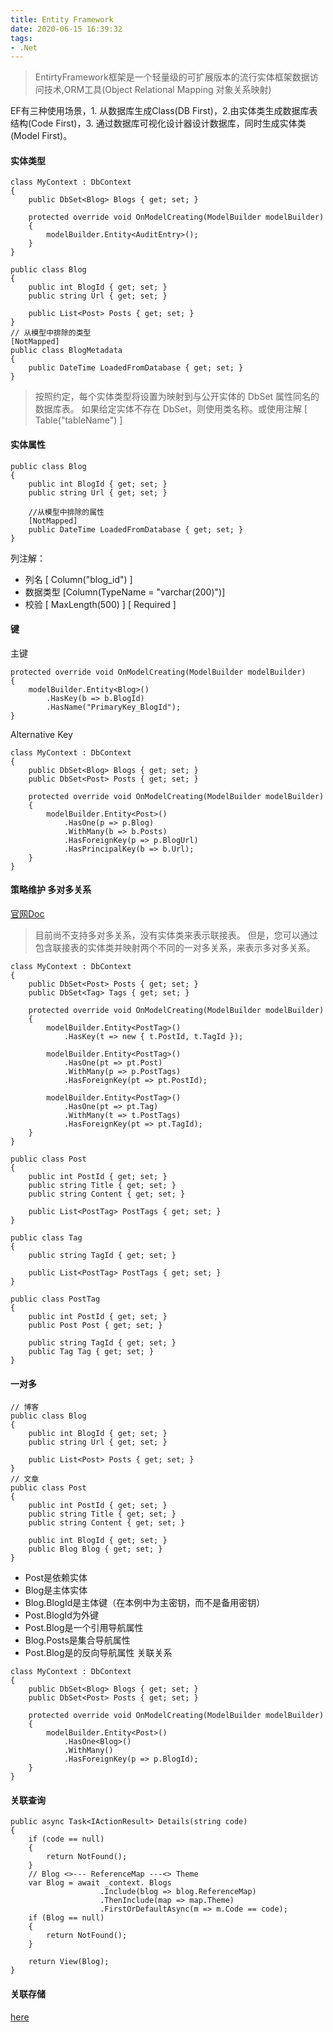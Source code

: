 ```yaml
---
title: Entity Framework
date: 2020-06-15 16:39:32
tags:
- .Net
---
```

> EntirtyFramework框架是一个轻量级的可扩展版本的流行实体框架数据访问技术,ORM工具(Object Relational Mapping 对象关系映射)

EF有三种使用场景，1. 从数据库生成Class(DB First)，2.由实体类生成数据库表结构(Code First)，3.  通过数据库可视化设计器设计数据库，同时生成实体类(Model First)。
#### 实体类型
```
class MyContext : DbContext
{
    public DbSet<Blog> Blogs { get; set; }

    protected override void OnModelCreating(ModelBuilder modelBuilder)
    {
        modelBuilder.Entity<AuditEntry>();
    }
}

public class Blog
{
    public int BlogId { get; set; }
    public string Url { get; set; }

    public List<Post> Posts { get; set; }
}
// 从模型中排除的类型
[NotMapped]
public class BlogMetadata
{
    public DateTime LoadedFromDatabase { get; set; }
}
```
> 按照约定，每个实体类型将设置为映射到与公开实体的 DbSet 属性同名的数据库表。 如果给定实体不存在 DbSet，则使用类名称。或使用注解 [ Table("tableName") ]
#### 实体属性
```
public class Blog
{
    public int BlogId { get; set; }
    public string Url { get; set; }

    //从模型中排除的属性
    [NotMapped]
    public DateTime LoadedFromDatabase { get; set; }
}
```
列注解：
+ 列名 [ Column("blog_id") ]
+ 数据类型 [Column(TypeName = "varchar(200)")]
+ 校验  [ MaxLength(500) ] [ Required ]       

#### 键
主键
```
protected override void OnModelCreating(ModelBuilder modelBuilder)
{
    modelBuilder.Entity<Blog>()
        .HasKey(b => b.BlogId)
        .HasName("PrimaryKey_BlogId");
}
```
Alternative Key
```
class MyContext : DbContext
{
    public DbSet<Blog> Blogs { get; set; }
    public DbSet<Post> Posts { get; set; }

    protected override void OnModelCreating(ModelBuilder modelBuilder)
    {
        modelBuilder.Entity<Post>()
            .HasOne(p => p.Blog)
            .WithMany(b => b.Posts)
            .HasForeignKey(p => p.BlogUrl)
            .HasPrincipalKey(b => b.Url);
    }
}
```
#### 策略维护 多对多关系
[官网Doc](https://docs.microsoft.com/zh-cn/ef/core/modeling/relationships#other-relationship-patterns)<br>
> 目前尚不支持多对多关系，没有实体类来表示联接表。 但是，您可以通过包含联接表的实体类并映射两个不同的一对多关系，来表示多对多关系。
```
class MyContext : DbContext
{
    public DbSet<Post> Posts { get; set; }
    public DbSet<Tag> Tags { get; set; }

    protected override void OnModelCreating(ModelBuilder modelBuilder)
    {
        modelBuilder.Entity<PostTag>()
            .HasKey(t => new { t.PostId, t.TagId });

        modelBuilder.Entity<PostTag>()
            .HasOne(pt => pt.Post)
            .WithMany(p => p.PostTags)
            .HasForeignKey(pt => pt.PostId);

        modelBuilder.Entity<PostTag>()
            .HasOne(pt => pt.Tag)
            .WithMany(t => t.PostTags)
            .HasForeignKey(pt => pt.TagId);
    }
}

public class Post
{
    public int PostId { get; set; }
    public string Title { get; set; }
    public string Content { get; set; }

    public List<PostTag> PostTags { get; set; }
}

public class Tag
{
    public string TagId { get; set; }

    public List<PostTag> PostTags { get; set; }
}

public class PostTag
{
    public int PostId { get; set; }
    public Post Post { get; set; }

    public string TagId { get; set; }
    public Tag Tag { get; set; }
}
```
#### 一对多
```
// 博客
public class Blog
{
    public int BlogId { get; set; }
    public string Url { get; set; }

    public List<Post> Posts { get; set; }
}
// 文章
public class Post
{
    public int PostId { get; set; }
    public string Title { get; set; }
    public string Content { get; set; }

    public int BlogId { get; set; }
    public Blog Blog { get; set; }
}
```
+ Post是依赖实体
+ Blog是主体实体
+ Blog.BlogId是主体键（在本例中为主密钥，而不是备用密钥）
+ Post.BlogId为外键
+ Post.Blog是一个引用导航属性
+ Blog.Posts是集合导航属性
+ Post.Blog是的反向导航属性 
关联关系
```
class MyContext : DbContext
{
    public DbSet<Blog> Blogs { get; set; }
    public DbSet<Post> Posts { get; set; }

    protected override void OnModelCreating(ModelBuilder modelBuilder)
    {
        modelBuilder.Entity<Post>()
            .HasOne<Blog>()
            .WithMany()
            .HasForeignKey(p => p.BlogId);
    }
}
```
#### 关联查询
```
public async Task<IActionResult> Details(string code)
{
    if (code == null)
    {
        return NotFound();
    }
    // Blog <>--- ReferenceMap ---<> Theme
    var Blog = await _context. Blogs
                    .Include(blog => blog.ReferenceMap)
                    .ThenInclude(map => map.Theme)
                    .FirstOrDefaultAsync(m => m.Code == code);
    if (Blog == null)
    {
        return NotFound();
    }

    return View(Blog);
}
```
#### 关联存储
[here](https://docs.microsoft.com/zh-cn/ef/core/saving/related-data)